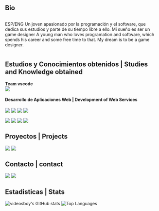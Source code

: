 ## Bio
<div style="display: flex; align-items: center;">
	<p>
		ESP/ENG
		Un joven apasionado por la programación y el software, que dedica sus estudios y parte de su tiempo libre a ello. Mi sueño es ser un game designer
		A young man who loves programation and software, which spends his career and some free time to that. My dream is to be a game designer.
	</p>
</div>



## Estudios y Conocimientos obtenidos | Studies and Knowledge obtained

**Team vscode**
<br>
<img src="https://skillicons.dev/icons?i=vscode" />

#### Desarrollo de Aplicaciones Web | Development of Web Services
<p align="flex">
	<img src="https://skillicons.dev/icons?i=java" />
	<img src="https://skillicons.dev/icons?i=javascript" />
	<img src="https://skillicons.dev/icons?i=php" />
	<img src="https://skillicons.dev/icons?i=mysql" />
</p>
<p align="flex">
	<img src="https://skillicons.dev/icons?i=html" />
	<img src="https://skillicons.dev/icons?i=css" />
	<img src="https://skillicons.dev/icons?i=docker" />
	<img src="https://skillicons.dev/icons?i=github" />
</p>


## Proyectos | Projects
<p align="flex">
  <a align="center" href="https://danivals.github.io" target="_blank"> <img src="https://img.shields.io/badge/My%20website-danivals.github.io-blue"></a>
  <a align="center" href="https://github.com/DaniVals/Colorful-Callouts-for-Obsidian" target="_blank"> <img src="https://img.shields.io/badge/Colorful%20Callouts-for%20Obsidian-purple"></a>
</p>


## Contacto | contact
<p align="flex">
  <a align="center" href="https://linktr.ee/danielVals" target="_blank"><img src="https://img.shields.io/badge/linktree-danielVals-green_"></a>
  <a align="center" href="mailto:daniel.vals.simon@gmail.com" target="_blank"><img src="https://img.shields.io/badge/Gmail-daniel.vals.simon@gmail.com-red"></a>
  <br>
</p>


## Estadisticas | Stats

<p align="flex">
	<img src="https://github-readme-stats.vercel.app/api?username=danivals&custom_title=Top%20%Languages&layout=compact&title_color=00ffcc&icon_color=00cc99&theme=transparent&show_icons=true&count_private=true"	alt="videosboy's GitHub stats" />
	<img src="https://github-readme-stats.vercel.app/api/top-langs/?username=danivals&custom_title=Top%20%Languages&layout=compact&title_color=00ffcc&theme=transparent&langs_count=10&hide=Hack&count_private=true" alt="Top Languages" />
	<br>
</p>


